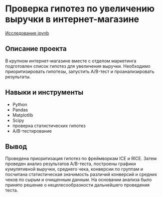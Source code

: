 # Проверка гипотез по увеличению выручки в интернет-магазине
[Исследование ipynb](https://github.com/Stinkovoy/Portfolio/blob/main/05_Проверка%20гипотез%20по%20увеличению%20выручки%20в%20интернет-магазине/Project_5.ipynb)
## Описание проекта
В крупном интернет-магазине вместе с отделом маркетинга подготовлен список гипотез для увеличения выручки.
Необходимо приоритизировать гипотезы, запустить A/B-тест и проанализировать результаты.
## Навыки и инструменты
- Python
- Pandas
- Matplotlib
- Scipy
- проверка статистических гипотез
- A/B-тестирование
## Вывод
Проведена приоритизация гипотез по фреймворкам ICE и RICE. Затем проведен анализ результатов A/B-теста, построены графики кумулятивной выручки, среднего чека, конверсии по группам и посчитана статистическая значимость различий конверсий и средних чеков по сырым и очищенным данным. На основании анализа было принято решение о нецелесообразности дальнейшего проведения теста.
